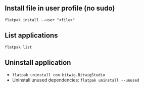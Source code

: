 ## Install file in user profile (no sudo)

`flatpak install --user "<file>"`

## List applications

`flatpak list`

## Uninstall application

- `flatpak uninstall com.bitwig.BitwigStudio`
- Uninstall unused dependencies: `flatpak uninstall --unused`